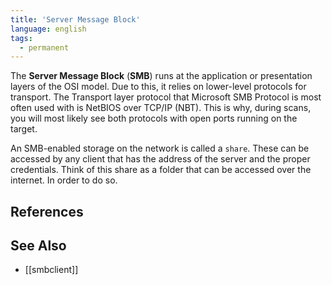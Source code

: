 ```yaml
---
title: 'Server Message Block'
language: english
tags:
  - permanent
---
```



The **Server Message Block** (**SMB**) runs at the application or presentation layers of the OSI model. Due to this, it relies on lower-level protocols for transport. The Transport layer protocol that Microsoft SMB Protocol is most often used with is NetBIOS over TCP/IP (NBT). This is why, during scans, you will most likely see both protocols with open ports running on the target.

An SMB-enabled storage on the network is called a `share`. These can be accessed by any client that has the address of the server and the proper credentials. Think of this share as a folder that can be accessed over the internet. In order to do so.

## References

## See Also

- [[smbclient]]
